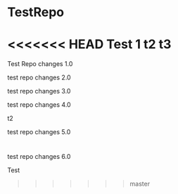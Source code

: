 # TestRepo
<<<<<<< HEAD
Test 1
t2
t3
=======

Test Repo changes 1.0

test repo changes 2.0

test repo changes 3.0

test repo changes 4.0

t2

test repo changes 5.0
#
test repo changes 6.0

Test
>>>>>>> master
